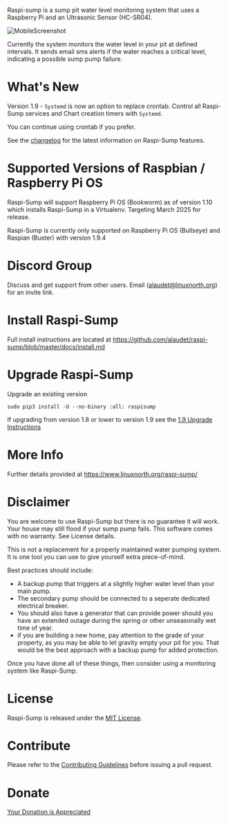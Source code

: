 Raspi-sump is a sump pit water level monitoring system that uses a Raspberry Pi and an Ultrasonic Sensor (HC-SR04).

![MobileScreenshot](https://www.linuxnorth.org/raspi-sump/images/rsump_mobile_1.9.jpg)

Currently the system monitors the water level in your pit at defined intervals. It sends
email sms alerts if the water reaches a critical level, indicating a possible sump pump failure.

# What's New

Version 1.9 - `Systemd` is now an option to replace crontab. Control all Raspi-Sump services and Chart creation timers with `Systemd`.

You can continue using crontab if you prefer.

See the [changelog](https://github.com/alaudet/raspi-sump/blob/master/changelog) for the latest information on Raspi-Sump features.

# Supported Versions of Raspbian / Raspberry Pi OS

Raspi-Sump will support Raspberry Pi OS (Bookworm) as of version 1.10 which installs Raspi-Sump in a Virtualenv. Targeting March 2025 for release.

Raspi-Sump is currently only supported on Raspberry Pi OS (Bullseye) and Raspian (Buster) with version 1.9.4

# Discord Group

Discuss and get support from other users. Email (alaudet@linuxnorth.org) for an invite link.

# Install Raspi-Sump

Full install instructions are located at https://github.com/alaudet/raspi-sump/blob/master/docs/install.md

# Upgrade Raspi-Sump

Upgrade an existing version

    sudo pip3 install -U --no-binary :all: raspisump

If upgrading from version 1.8 or lower to version 1.9 see the [1.9 Upgrade Instructions](https://github.com/alaudet/raspi-sump/blob/master/docs/upgrade_to_version_1.9.md)

# More Info

Further details provided at https://www.linuxnorth.org/raspi-sump/

# Disclaimer

You are welcome to use Raspi-Sump but there is no guarantee it will work. Your house may still flood if your sump pump fails. This software comes with no warranty. See License details.

This is not a replacement for a properly maintained water pumping system. It is one tool you can use to give yourself extra piece-of-mind.

Best practices should include:

- A backup pump that triggers at a slightly higher water level than your main pump.
- The secondary pump should be connected to a seperate dedicated electrical breaker.
- You should also have a generator that can provide power should you have an extended outage during the spring or other unseasonally wet time of year.
- if you are building a new home, pay attention to the grade of your property, as you may be able to let gravity empty your pit for you. That would be the best approach with a backup pump for added protection.

Once you have done all of these things, then consider using a monitoring system like Raspi-Sump.

# License

Raspi-Sump is released under the [MIT License](https://github.com/alaudet/raspi-sump/blob/master/LICENSE).

# Contribute

Please refer to the [Contributing Guidelines](https://github.com/alaudet/raspi-sump/blob/master/CONTRIBUTING.md) before issuing a pull request.

# Donate

[Your Donation is Appreciated](https://www.linuxnorth.org/donate/)
